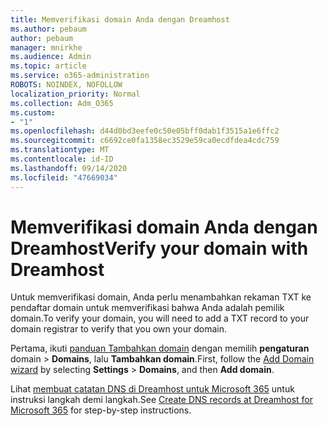 ```yaml
---
title: Memverifikasi domain Anda dengan Dreamhost
ms.author: pebaum
author: pebaum
manager: mnirkhe
ms.audience: Admin
ms.topic: article
ms.service: o365-administration
ROBOTS: NOINDEX, NOFOLLOW
localization_priority: Normal
ms.collection: Adm_O365
ms.custom:
- "1"
ms.openlocfilehash: d44d0bd3eefe0c50e05bff0dab1f3515a1e6ffc2
ms.sourcegitcommit: c6692ce0fa1358ec3529e59ca0ecdfdea4cdc759
ms.translationtype: MT
ms.contentlocale: id-ID
ms.lasthandoff: 09/14/2020
ms.locfileid: "47669034"
---
```

# <a name="verify-your-domain-with-dreamhost"></a><span data-ttu-id="02641-102">Memverifikasi domain Anda dengan Dreamhost</span><span class="sxs-lookup"><span data-stu-id="02641-102">Verify your domain with Dreamhost</span></span>

<span data-ttu-id="02641-103">Untuk memverifikasi domain, Anda perlu menambahkan rekaman TXT ke pendaftar domain untuk memverifikasi bahwa Anda adalah pemilik domain.</span><span class="sxs-lookup"><span data-stu-id="02641-103">To verify your domain, you will need to add a TXT record to your domain registrar to verify that you own your domain.</span></span> 

<span data-ttu-id="02641-104">Pertama, ikuti [panduan Tambahkan domain](https://portal.office.com/adminportal/home#/Domains) dengan memilih **pengaturan** domain \> **Domains**, lalu **Tambahkan domain**.</span><span class="sxs-lookup"><span data-stu-id="02641-104">First, follow the [Add Domain wizard](https://portal.office.com/adminportal/home#/Domains) by selecting **Settings** \> **Domains**, and then **Add domain**.</span></span>
  
<span data-ttu-id="02641-105">Lihat [membuat catatan DNS di Dreamhost untuk Microsoft 365](https://docs.microsoft.com/microsoft-365/admin/dns/create-dns-records-at-dreamhost) untuk instruksi langkah demi langkah.</span><span class="sxs-lookup"><span data-stu-id="02641-105">See [Create DNS records at Dreamhost for Microsoft 365](https://docs.microsoft.com/microsoft-365/admin/dns/create-dns-records-at-dreamhost) for step-by-step instructions.</span></span>